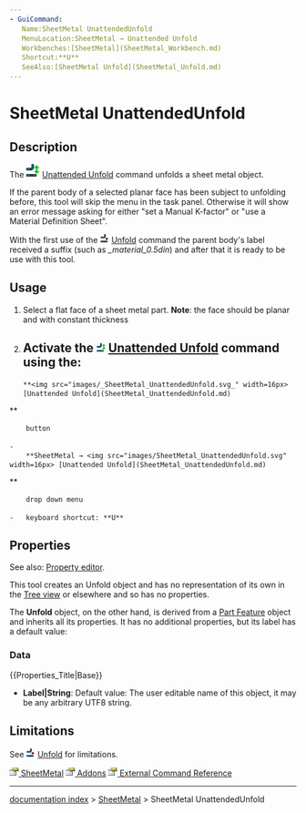 ```yaml
---
- GuiCommand:
   Name:SheetMetal UnattendedUnfold
   MenuLocation:SheetMetal → Unattended Unfold
   Workbenches:[SheetMetal](SheetMetal_Workbench.md)
   Shortcut:**U**
   SeeAlso:[SheetMetal Unfold](SheetMetal_Unfold.md)
---
```


# SheetMetal UnattendedUnfold

## Description

The <img alt="" src=images/SheetMetal_UnattendedUnfold.svg  style="width:24px;"> [Unattended Unfold](SheetMetal_UnattendedUnfold.md) command unfolds a sheet metal object.

If the parent body of a selected planar face has been subject to unfolding before, this tool will skip the menu in the task panel. Otherwise it will show an error message asking for either \"set a Manual K-factor\" or \"use a Material Definition Sheet\".

With the first use of the <img alt="" src=images/SheetMetal_Unfold.svg  style="width:16px;"> [Unfold](SheetMetal_Unfold.md) command the parent body\'s label received a suffix (such as *\_material\_0.5din*) and after that it is ready to be use with this tool.

## Usage

1.  Select a flat face of a sheet metal part. **Note**: the face should be planar and with constant thickness
2.  Activate the <img alt="" src=images/SheetMetal_UnattendedUnfold.svg  style="width:16px;"> [Unattended Unfold](SheetMetal_UnattendedUnfold.md) command using the:
    -   
        **<img src="images/_SheetMetal_UnattendedUnfold.svg_" width=16px> [Unattended Unfold](SheetMetal_UnattendedUnfold.md)
**
        
        button

    -   
        **SheetMetal → <img src="images/SheetMetal_UnattendedUnfold.svg" width=16px> [Unattended Unfold](SheetMetal_UnattendedUnfold.md)
**
        
        drop down menu

    -   keyboard shortcut: **U**

## Properties

See also: [Property editor](Property_editor.md).

This tool creates an Unfold object and has no representation of its own in the [Tree view](Tree_view.md) or elsewhere and so has no properties.

The **Unfold** object, on the other hand, is derived from a [Part Feature](Part_Feature.md) object and inherits all its properties. It has no additional properties, but its label has a default value:

### Data


{{Properties_Title|Base}}

-    **Label|String**: Default value: The user editable name of this object, it may be any arbitrary UTF8 string.

## Limitations

See <img alt="" src=images/SheetMetal_Unfold.svg  style="width:16px;"> [Unfold](SheetMetal_Unfold.md) for limitations.






[<img src="images/Property.png" style="width:16px"> SheetMetal](Category_SheetMetal.md) [<img src="images/Property.png" style="width:16px"> Addons](Category_Addons.md) [<img src="images/Property.png" style="width:16px"> External Command Reference](Category_External_Command_Reference.md)

---
[documentation index](../README.md) > [SheetMetal](Category_SheetMetal.md) > SheetMetal UnattendedUnfold
